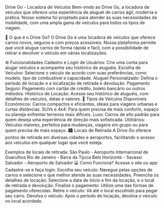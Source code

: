 Drive Go - Locadora de Veículos
Bem-vindo ao Drive Go, a locadora de veículos que oferece uma experiência de aluguel de carros ágil, moderna e prática. Nosso sistema foi projetado para atender às suas necessidades de mobilidade, com uma ampla gama de veículos para todos os tipos de viagem.

🚗 O que é o Drive Go?
O Drive Go é uma locadora de veículos que oferece carros novos, seguros e com preços acessíveis. Nossa plataforma permite que você alugue carros de forma rápida e fácil, com a possibilidade de retirar e devolver o veículo em várias localizações.

⚙️ Funcionalidades
Cadastro e Login de Usuários: Crie uma conta para alugar veículos e acompanhe seu histórico de aluguéis.
Escolha de Veículos: Selecione o veículo de acordo com suas preferências, como modelo, tipo de combustível e capacidade.
Aluguel Personalizado: Defina o período de locação e a localização de retirada e devolução.
Pagamento Seguro: Pagamento com cartão de crédito, boleto bancário ou outros métodos.
Histórico de Locação: Acesse seu histórico de aluguéis, com detalhes de veículos, datas e valores.
🚙 Tipos de Veículos Disponíveis
Econômicos: Carros compactos e eficientes, ideais para viagens urbanas e curtas distâncias.
SUVs e 4x4: Para quem precisa de mais conforto, espaço ou planeja enfrentar terrenos mais difíceis.
Luxo: Carros de alto padrão para quem deseja uma experiência de direção mais sofisticada.
Utilitários: Veículos maiores, perfeitos para mudanças, viagens em grupo ou para quem precisa de mais espaço.
🏙️ Locais de Retirada
A Drive Go oferece pontos de retirada em diversas cidades e aeroportos, facilitando o acesso aos veículos em qualquer lugar que você esteja.

Exemplos de locais de retirada:
São Paulo - Aeroporto Internacional de Guarulhos
Rio de Janeiro - Barra da Tijuca
Belo Horizonte - Savassi
Salvador - Aeroporto de Salvador
💻 Como Funciona?
Acesse o site ou app: Cadastre-se e faça login.
Escolha seu veículo: Navegue pelas opções de carros e selecione o que melhor atende às suas necessidades.
Preencha os detalhes de locação: Selecione a data de início e fim da locação, e o local de retirada e devolução.
Finalize o pagamento: Utilize uma das formas de pagamento oferecidas.
Retire o veículo: Vá até o local escolhido para pegar seu carro.
Devolva o veículo: Após o período de locação, devolva o veículo no local acordado.
